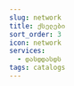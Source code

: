 ```yaml
---
slug: network
title: ქსელები
sort_order: 3
icon: network
services:
  - დასდდასდს
tags: catalogs
---
```

